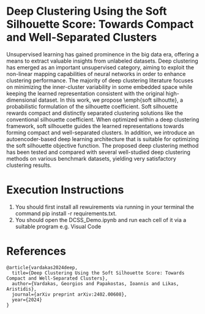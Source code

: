 # Deep Clustering Using the Soft Silhouette Score: Towards Compact and Well-Separated Clusters

Unsupervised learning has gained prominence in the big data era, offering a means to extract valuable insights from unlabeled datasets. Deep clustering has emerged as an important unsupervised category, aiming to exploit the non-linear mapping capabilities of neural networks in order to enhance clustering performance. The majority of deep clustering literature focuses on minimizing the inner-cluster variability in some embedded space while keeping the learned representation consistent with the original high-dimensional dataset. In this work, we propose \emph{soft silhoutte}, a probabilistic formulation of the silhouette coefficient. Soft silhouette rewards compact and distinctly separated clustering solutions like the conventional silhouette coefficient. When optimized within a deep clustering framework, soft silhouette guides the learned representations towards forming compact and well-separated clusters. In addition, we introduce an autoencoder-based deep learning architecture that is suitable for optimizing the soft silhouette objective function. The proposed deep clustering method has been tested and compared with several well-studied deep clustering methods on various benchmark datasets, yielding very satisfactory clustering results.

# Execution Instructions
1) You should first install all rewuirements via running in your terminal the command pip install -r requirements.txt.
2) You should open the DCSS_Demo.ipynb and run each cell of it via a suitable program e.g. Visual Code  

# References
```
@article{vardakas2024deep,
  title={Deep Clustering Using the Soft Silhouette Score: Towards Compact and Well-Separated Clusters},
  author={Vardakas, Georgios and Papakostas, Ioannis and Likas, Aristidis},
  journal={arXiv preprint arXiv:2402.00608},
  year={2024}
}

```
